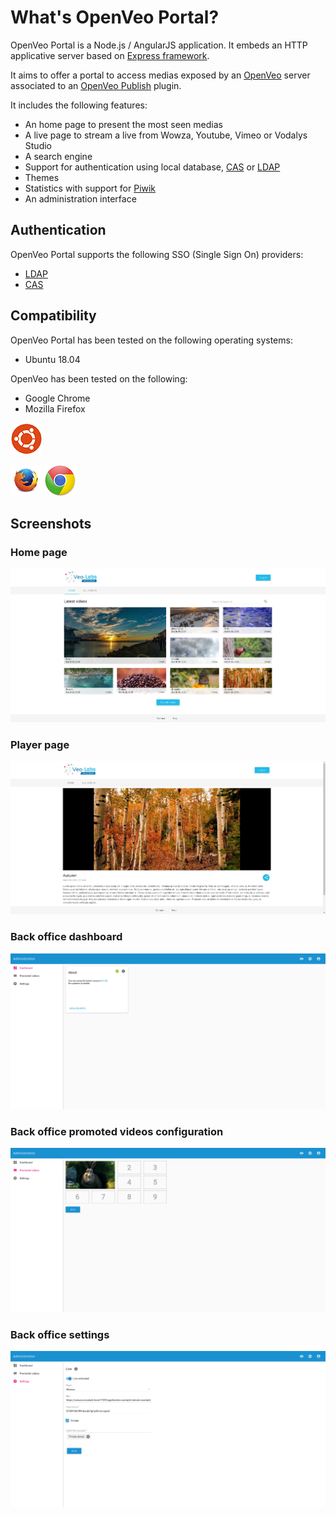 # What's OpenVeo Portal?

OpenVeo Portal is a Node.js / AngularJS application. It embeds an HTTP applicative server based on [Express framework](http://expressjs.com/).

It aims to offer a portal to access medias exposed by an [OpenVeo](https://github.com/veo-labs/openveo-core) server associated to an [OpenVeo Publish](https://github.com/veo-labs/openveo-publish) plugin.

It includes the following features:

- An home page to present the most seen medias
- A live page to stream a live from Wowza, Youtube, Vimeo or Vodalys Studio
- A search engine
- Support for authentication using local database, [CAS](https://www.apereo.org/projects/cas) or [LDAP](https://en.wikipedia.org/wiki/Lightweight_Directory_Access_Protocol)
- Themes
- Statistics with support for [Piwik](http://piwik.org/)
- An administration interface

## Authentication

OpenVeo Portal supports the following SSO (Single Sign On) providers:

- [LDAP](https://en.wikipedia.org/wiki/Lightweight_Directory_Access_Protocol)
- [CAS](https://www.apereo.org/projects/cas)

## Compatibility

OpenVeo Portal has been tested on the following operating systems:

- Ubuntu 18.04

OpenVeo has been tested on the following:

- Google Chrome
- Mozilla Firefox

![Ubuntu](images/operating-systems/ubuntu.gif)

![Firefox](images/browsers/firefox.gif)
![Google Chrome](images/browsers/chrome.gif)

## Screenshots

### Home page
![Home page](images/screenshots/home-page.png)

### Player page
![Player page](images/screenshots/player-page.png)

### Back office dashboard
![Back office dashboard](images/screenshots/back-office-dashboard.png)

### Back office promoted videos configuration
![Back office promoted videos](images/screenshots/back-office-promoted-videos.png)

### Back office settings
![Back office settings](images/screenshots/back-office-settings.png)
